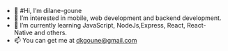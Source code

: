 - 👋 #Hi, I’m dilane-goune
- 👀 I’m interested in mobile, web development and backend development.
- 🌱 I’m currently learning JavaScript, NodeJs,Express, React, React-Native and others.
- 📫 You can get me at dkgoune@gmail.com 

<!---
dilane-goune/dilane-goune is a ✨ special ✨ repository because its `README.md` (this file) appears on your GitHub profile.
You can click the Preview link to take a look at your changes.
--->
